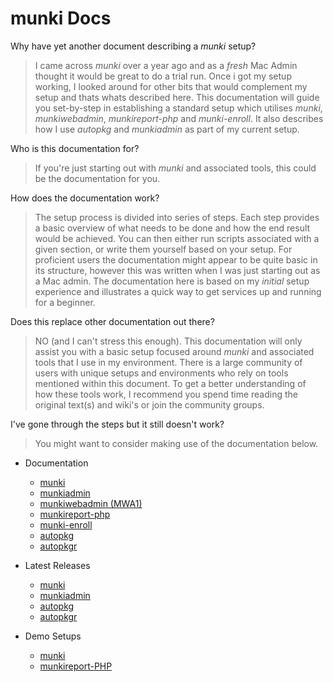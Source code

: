 munki Docs
=========

Why have yet another document describing a _munki_ setup?
> I came across _munki_ over a year ago and as a _fresh_ Mac Admin thought it would be great to do a trial run. Once i got my setup working, I looked around for other bits that would complement my setup and thats whats described here.
> This documentation will guide you set-by-step in establishing a standard setup which utilises _munki_, _munkiwebadmin_, _munkireport-php_ and _munki-enroll_. It also describes how I use _autopkg_ and _munkiadmin_ as part of my current setup.

Who is this documentation for?
> If you're just starting out with _munki_ and associated tools, this could be the documentation for you.

How does the documentation work?
> The setup process is divided into series of steps. Each step provides a basic overview of what needs to be done and how the end result would be achieved. You can then either run scripts associated with a given section, or write them yourself based on your setup.
> For proficient users the documentation might appear to be quite basic in its structure, however this was written when I was
just starting out as a Mac admin. The documentation here is based on my _initial_ setup experience and illustrates a quick way to get services up and running for a beginner.

Does this replace other documentation out there?
> NO (and I can't stress this enough). This documentation will only assist you with a basic setup focused around _munki_ and associated tools that I use in my environment.
> There is a large community of users with unique setups and environments who rely on tools mentioned within this document. To get a better understanding of how these tools work, I recommend you spend time reading the original text(s) and wiki's or join the community groups.

I've gone through the steps but it still doesn't work?
> You might want to consider making use of the documentation below.

* Documentation
  * [munki](https://github.com/munki/munki/wiki)
  * [munkiadmin](https://github.com/hjuutilainen/munkiadmin)
  * [munkiwebadmin (MWA1)](https://github.com/munki/munkiwebadmin/wiki)
  * [munkireport-php](https://github.com/munkireport/munkireport-php)
  * [munki-enroll](https://github.com/edingc/munki-enroll)
  * [autopkg](https://github.com/autopkg/autopkg)
  * [autopkgr](https://github.com/lindegroup/autopkgr)

* Latest Releases
  * [munki](https://github.com/munki/munki/releases)
  * [munkiadmin](https://github.com/hjuutilainen/munkiadmin/releases/)
  * [autopkg](https://github.com/autopkg/autopkg/releases/latest)
  * [autopkgr](https://github.com/lindegroup/autopkgr/releases/latest)

* Demo Setups
  * [munki](https://github.com/munki/munki/wiki/Demonstration-Setup)
  * [munkireport-PHP](https://github.com/munkireport/munkireport-php/blob/master/docs/setup.md)
